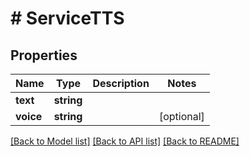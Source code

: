 # # ServiceTTS

## Properties

Name | Type | Description | Notes
------------ | ------------- | ------------- | -------------
**text** | **string** |  |
**voice** | **string** |  | [optional]

[[Back to Model list]](../../README.md#models) [[Back to API list]](../../README.md#endpoints) [[Back to README]](../../README.md)
